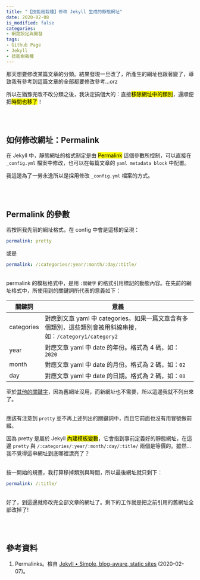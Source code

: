 ```yaml
---
title: "【技能樹栽種】修改 Jekyll 生成的靜態網址"
date: 2020-02-08
is_modified: false
categories:
- 網誌設定與開發
tags:
- Github Page
- Jekyll
- 技能樹栽種
--- 
```


那天想要修改某篇文章的分類。結果發現一旦改了，所產生的網址也跟著變了，導致我有參考到這篇文章的全部都要修改參考...orz
 
所以在猶豫完改不改分類之後，我決定搞個大的：直接<mark>移除網址中的類別</mark>，還順便把<mark>時間也移了</mark>！

<!--more-->
<br><br>  

## 如何修改網址：Permalink
在 Jekyll 中，靜態網址的格式制定是由 <mark>Permalink</mark> 這個參數所控制，可以直接在 `_config.yml` 檔案中修改，也可以在每篇文章的 `yaml metadata block` 中配置。

我這邊為了一勞永逸所以是採用修改 `_config.yml` 檔案的方式。

<br><br> 

## Permalink 的參數
若按照我先前的網址格式，在 config 中會是這樣的呈現：

```yaml
permalink: pretty
```
或是
```yaml
permalink: /:categories/:year/:month/:day/:title/
```

<br> permalink 的模板格式中，是用 `:關鍵字` 的格式引用標記的動態內容。在先前的網址格式中，所使用到的關鍵詞所代表的意義如下：

|關鍵詞|意義|
|---|---|
|categories| 對應到文章 yaml 中 categories。如果一篇文章含有多個類別，這些類別會被用斜線串接，如：`/category1/category2`|
|year| 對應文章 yaml 中 date 的年份。格式為 4 碼，如：`2020`|
|month| 對應文章 yaml 中 date 的月份。格式為 2 碼，如：`02`|
|day| 對應文章 yaml 中 date 的日期。格式為 2 碼，如：`08`|

至於[其他的關鍵字](https://jekyllrb.com/docs/permalinks/#placeholders)，因為舊網址沒用，而新網址也不需要，所以這邊我就不列出來了。

<br> 應該有注意到 `pretty` 並不再上述列出的關鍵詞中，而且它前面也沒有用冒號做前綴。

因為 pretty 是屬於 Jekyll <mark>內建模板變數</mark>，它會指到事前定義好的靜態網址，在這邊 `pretty` 與 `/:categories/:year/:month/:day/:title/` 兩個是等價的。雖然...我不覺得這串網址到底哪裡漂亮了？

<br> 按一開始的規畫，我打算移掉類別與時間，所以最後網址就只剩下：
```yaml
permalink: /:title/
```

<br> 好了，到這邊就修改完全部文章的網址了。剩下的工作就是把之前引用的舊網址全部改掉了!

<br><br> 

## 參考資料 
1. Permalinks。檢自 [Jekyll • Simple, blog-aware, static sites](https://jekyllrb.com/docs/permalinks/) (2020-02-07)。